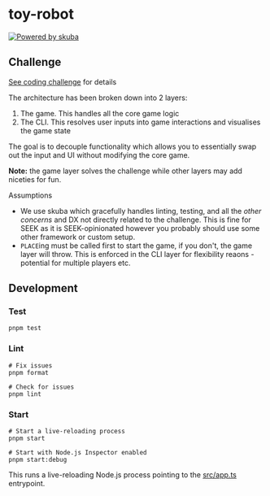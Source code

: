 # toy-robot

[![Powered by skuba](https://img.shields.io/badge/🤿%20skuba-powered-009DC4)](https://github.com/seek-oss/skuba)

## Challenge

[See coding challenge](./coding-challenge.md) for details

The architecture has been broken down into 2 layers:

1. The game. This handles all the core game logic
2. The CLI. This resolves user inputs into game interactions and visualises the game state

The goal is to decouple functionality which allows you to essentially swap out the input and UI without modifying the core game.

**Note:** the game layer solves the challenge while other layers may add niceties for fun.

Assumptions

- We use skuba which gracefully handles linting, testing, and all the _other concerns_ and DX not directly related to the challenge. This is fine for SEEK as it is SEEK-opinionated however you probably should use some other framework or custom setup.
- `PLACE`ing must be called first to start the game, if you don't, the game layer will throw. This is enforced in the CLI layer for flexibility reaons - potential for multiple players etc.

## Development

### Test

```shell
pnpm test
```

### Lint

```shell
# Fix issues
pnpm format

# Check for issues
pnpm lint
```

### Start

```shell
# Start a live-reloading process
pnpm start

# Start with Node.js Inspector enabled
pnpm start:debug
```

This runs a live-reloading Node.js process pointing to the [src/app.ts](src/app.ts) entrypoint.
